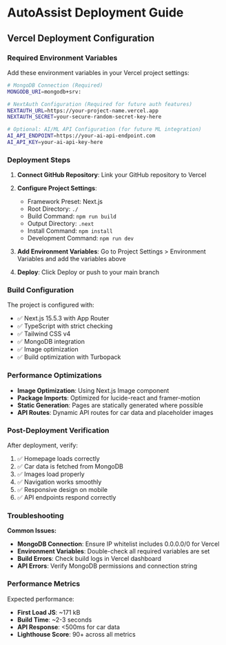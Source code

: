 # AutoAssist Deployment Guide

## Vercel Deployment Configuration

### Required Environment Variables

Add these environment variables in your Vercel project settings:

```bash
# MongoDB Connection (Required)
MONGODB_URI=mongodb+srv:

# NextAuth Configuration (Required for future auth features)
NEXTAUTH_URL=https://your-project-name.vercel.app
NEXTAUTH_SECRET=your-secure-random-secret-key-here

# Optional: AI/ML API Configuration (for future ML integration)
AI_API_ENDPOINT=https://your-ai-api-endpoint.com
AI_API_KEY=your-ai-api-key-here
```

### Deployment Steps

1. **Connect GitHub Repository**: Link your GitHub repository to Vercel
2. **Configure Project Settings**:
   - Framework Preset: Next.js
   - Root Directory: `./`
   - Build Command: `npm run build`
   - Output Directory: `.next`
   - Install Command: `npm install`
   - Development Command: `npm run dev`

3. **Add Environment Variables**: Go to Project Settings > Environment Variables and add the variables above

4. **Deploy**: Click Deploy or push to your main branch

### Build Configuration

The project is configured with:
- ✅ Next.js 15.5.3 with App Router
- ✅ TypeScript with strict checking
- ✅ Tailwind CSS v4
- ✅ MongoDB integration
- ✅ Image optimization
- ✅ Build optimization with Turbopack

### Performance Optimizations

- **Image Optimization**: Using Next.js Image component
- **Package Imports**: Optimized for lucide-react and framer-motion
- **Static Generation**: Pages are statically generated where possible
- **API Routes**: Dynamic API routes for car data and placeholder images

### Post-Deployment Verification

After deployment, verify:
1. ✅ Homepage loads correctly
2. ✅ Car data is fetched from MongoDB
3. ✅ Images load properly
4. ✅ Navigation works smoothly
5. ✅ Responsive design on mobile
6. ✅ API endpoints respond correctly

### Troubleshooting

**Common Issues:**
- **MongoDB Connection**: Ensure IP whitelist includes 0.0.0.0/0 for Vercel
- **Environment Variables**: Double-check all required variables are set
- **Build Errors**: Check build logs in Vercel dashboard
- **API Errors**: Verify MongoDB permissions and connection string

### Performance Metrics

Expected performance:
- **First Load JS**: ~171 kB
- **Build Time**: ~2-3 seconds
- **API Response**: <500ms for car data
- **Lighthouse Score**: 90+ across all metrics
